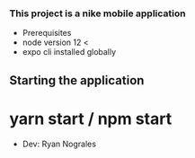 ### This project is a nike mobile application

- Prerequisites
- node version 12 <
- expo cli installed globally

## Starting the application

# yarn start / npm start

- Dev: Ryan Nograles

